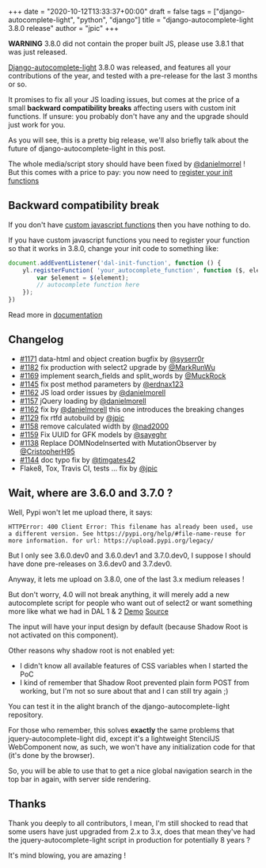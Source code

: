 +++
date = "2020-10-12T13:33:37+00:00"
draft = false
tags = ["django-autocomplete-light", "python", "django"]
title = "django-autocomplete-light 3.8.0 release"
author = "jpic"
+++

**WARNING** 3.8.0 did not contain the proper built JS, please use 3.8.1 that
was just released.

[Django-autocomplete-light](https://github.com/yourlabs/django-autocomplete-light)
3.8.0 was released, and features all your contributions of the year, and tested
with a pre-release for the last 3 months or so.

It promises to fix all your JS loading issues, but comes at the price of a
small **backward compatibility breaks** affecting users with custom init
functions. If unsure: you probably don't have any and the upgrade should just
work for you.

As you will see, this is a pretty big release, we'll also briefly talk about
the future of django-autocomplete-light in this post.

<!--more-->

The whole media/script story should have been fixed by
[@danielmorrel](https://github.com/danielmorell) ! But this comes with a price
to pay: you now need to [register your init
functions](https://django-autocomplete-light.readthedocs.io/en/master/tutorial.html#overriding-javascript-code)

## Backward compatibility break

If you don't have [custom javascript functions](https://django-autocomplete-light.readthedocs.io/en/master/tutorial.html#overriding-javascript-code)
then you have nothing to do.

If you have custom javascript functions you need to register your function so
that it works in 3.8.0, change your init code to something like:

```js
document.addEventListener('dal-init-function', function () {
    yl.registerFunction( 'your_autocomplete_function', function ($, element) {
        var $element = $(element);
        // autocomplete function here
    });
})
```

Read more in [documentation](https://django-autocomplete-light.readthedocs.io/en/master/tutorial.html#overriding-javascript-code)

## Changelog

- [#1171](https://github.com/yourlabs/django-autocomplete-light/issues/1171) data-html and object creation bugfix by [@syserr0r](https://github.com/syserr0r)
- [#1182](https://github.com/yourlabs/django-autocomplete-light/issues/1171) fix production with select2 upgrade by [@MarkRunWu](https://github.com/MarkRunWu)
- [#1169](https://github.com/yourlabs/django-autocomplete-light/issues/1171) implement search_fields and split_words by [@MuckRock](https://github.com/MuckRock)
- [#1145](https://github.com/yourlabs/django-autocomplete-light/issues/1171) fix post method parameters by [@erdnax123](https://github.com/erdnax123)
- [#1162](https://github.com/yourlabs/django-autocomplete-light/issues/1171) JS load order issues by [@danielmorell](https://github.com/danielmorell)
- [#1157](https://github.com/yourlabs/django-autocomplete-light/issues/1171) jQuery loading by [@danielmorell](https://github.com/danielmorell)
- [#1162](https://github.com/yourlabs/django-autocomplete-light/issues/1171) fix by [@danielmorell](https://github.com/danielmorell) this one introduces the breaking changes
- [#1129](https://github.com/yourlabs/django-autocomplete-light/issues/1171) fix rtfd autobuild by [@jpic](https://github.com/jpic)
- [#1158](https://github.com/yourlabs/django-autocomplete-light/issues/1171) remove calculated width by [@nad2000](https://github.com/nad2000)
- [#1159](https://github.com/yourlabs/django-autocomplete-light/issues/1171) Fix UUID for GFK models by [@sayeghr](https://github.com/sayeghr)
- [#1138](https://github.com/yourlabs/django-autocomplete-light/issues/1171) Replace DOMNodeInserted with MutationObserver by [@CristopherH95](https://github.com/CristopherH95)
- [#1144](https://github.com/yourlabs/django-autocomplete-light/issues/1171) doc typo fix by [@timgates42](https://github.com/timgates42)
- Flake8, Tox, Travis CI, tests ... fix by [@jpic](https://github.com/jpic)

## Wait, where are 3.6.0 and 3.7.0 ?


Well, Pypi won't let me upload there, it says:

    HTTPError: 400 Client Error: This filename has already been used, use a different version. See https://pypi.org/help/#file-name-reuse for more information. for url: https://upload.pypi.org/legacy/

But I only see 3.6.0.dev0 and 3.6.0.dev1 and 3.7.0.dev0, I suppose I should
have done pre-releases on 3.6.dev0 and 3.7.dev0.

Anyway, it lets me upload on 3.8.0, one of the last 3.x medium releases !

But don't worry, 4.0 will not break anything, it will merely add a new
autocomplete script for people who want out of select2 or want something
more like what we had in DAL 1 & 2 [Demo](http://oss.yourlabs.me/autocomplete-light/) [Source](https://yourlabs.io/oss/autocomplete-light)

The input will have your input design by default (because Shadow Root is not
activated on this component).

Other reasons why shadow root is not enabled yet:

- I didn't know all available features of CSS variables when I started the PoC
- I kind of remember that Shadow Root prevented plain form POST from working,
  but I'm not so sure about that and I can still try again ;)

You can test it in the alight branch of the django-autocomplete-light
repository.

For those who remember, this solves **exactly** the same problems that
jquery-autocomplete-light did, except it's a lightweight StencilJS
WebComponent now, as such, we won't have any initialization code for that (it's
done by the browser).

So, you will be able to use that to get a nice global navigation search in the
top bar in again, with server side rendering.

## Thanks

Thank you deeply to all contributors, I mean, I'm still shocked to read that
some users have just upgraded from 2.x to 3.x, does that mean they've had the
jquery-autocomplete-light script in production for potentially 8 years ?

It's mind blowing, you are amazing !
